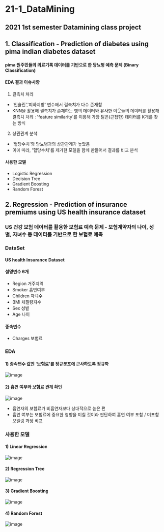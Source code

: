 # 21-1_DataMining

## 2021 1st semester Datamining class project 


## 1. Classification - Prediction of diabetes using pima indian diabetes dataset
#### pima 원주민들의 의료기록 데이터를 기반으로 한 당뇨병 예측 문제 (Binary Classification)

#### EDA 결과 이슈사항
1) 결측치 처리 
- '인슐린','피하지방' 변수에서 결측치가 다수 존재함
- KNN을 활용해 결측치가 존재하는 행의 데이터와 유사한 이웃들의 데이터를 활용해 결측치 처리
  : 'feature similarity'를 이용해 가장 닮은(근접한) 데이터를 K개를 찾는 방식
2) 상관관계 분석
- '혈당수치'와 당뇨병과의 상관관계가 높았음
- 이에 따라, '혈당수치'를 제거한 모델을 함께 만들어서 결과를 비교 분석


#### 사용한 모델 
- Logistic Regression
- Decision Tree
- Gradient Boosting
- Random Forest

## 2. Regression - Prediction of insurance premiums using US health insurance dataset
### US 건강 보험 데이터를 활용한 보험료 예측 문제 - 보험계약자의 나이, 성별, 자녀수 등 데이터를 기반으로 한 보험료 예측 

### DataSet
#### US health Insurance Dataset
#### 설명변수 6개 
- Region 거주지역
- Smoker 흡연여부
- Children 자녀수
- BMI 체질량지수
- Sex 성별
- Age 나이

#### 종속변수 
- Charges 보험료


### EDA 
#### 1) 종속변수 값인 '보험료'를 정규분포에 근사하도록 정규화

![image](https://user-images.githubusercontent.com/60679596/146881400-a0e5db7c-f833-4500-874c-e8b8a8382f3a.png)




#### 2) 흡연 여부와 보험료 관계 확인

![image](https://user-images.githubusercontent.com/60679596/146881370-68e4a34b-3f76-4179-bbff-316654f4e329.png)


- 흡연자의 보험료가 비흡연자보다 상대적으로 높은 편
- 흡연 여부는 보험료에 중요한 영향을 미칠 것이라 판단하여 흡연 여부 포함 / 미포함 모델링 과정 비교 



### 사용한 모델 
#### 1) Linear Regression

![image](https://user-images.githubusercontent.com/60679596/146881350-a8a8917f-92bc-4e7d-9f83-df31c6a35e52.png)


#### 2) Regression Tree

![image](https://user-images.githubusercontent.com/60679596/146881282-8511cd38-065f-4dfc-921d-6b387f508399.png)

#### 3) Gradient Boosting

![image](https://user-images.githubusercontent.com/60679596/146881230-264ceb54-650a-40b0-abe4-b68b4324311e.png)

#### 4) Random Forest

![image](https://user-images.githubusercontent.com/60679596/146881250-ad5c15de-cb64-410c-8952-e960a30e301c.png)

